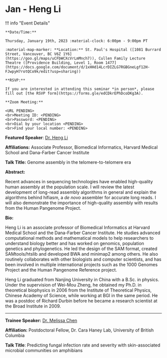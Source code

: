 # Jan - Heng Li

!!! info "Event Details"

    **Date/Time:**

    Thursday, January 19th, 2023 :material-clock: 6:00pm - 9:00pm PT

    :material-map-marker: **Location:** St. Paul's Hospital ([1081 Burrard Street, Vancouver, BC V6Z 1Y6](https://goo.gl/maps/uCFbWCXcVrLmMnch7)), Cullen Family Lecture Theatre ([Providence Building, Level 1, Room 1477](https://docs.google.com/document/d/1xHHd14LcrDIZLG7RGBGneLgf12H-FJwpyH7rotQCo9k/edit?usp=sharing))

    **RSVP:**
    
    If you are interested in attending this seminar *in person*, please fill out [the RSVP form](https://forms.gle/edCDkrEPhDcoDKg3A).

    **Zoom Meeting:**

    <URL PENDING>
    <br>Meeting ID: <PENDING>
    <br>Password: <PENDING>
    <br>Dial by your location <PENDING>
    <br>Find your local number: <PENDING>

**Featured Speaker**: [Dr. Heng Li](https://www.dfhcc.harvard.edu/insider/member-detail/member/heng-li-phd/)

**Affiliations:** Associate Professor, Biomedical Informatics, Harvard Medical School and Dana-Farber Cancer Institute

**Talk Title:** Genome assembly in the telomere-to-telomere era

**Abstract:**

Recent advances in sequencing technologies have enabled high-quality human assembly at the population scale. I will review the latest development of long-read assembly algorithms in general and explain the algorithms behind hifiasm, a _de novo_ assembler for accurate long reads. I will also demonstrate the importance of high-quality assembly with results from the Human Pangenome Project.

**Bio:**

Heng Li is an associate professor of Biomedical Informatics at Harvard Medical School and the Dana-Farber Cancer Institute. He studies advanced computational methods and mathematical models to help researchers to understand biology better and has worked on genomics, population genetics and phylogenetics. He led the design of the SAM format, created SAMtools/htslib and developed BWA and minimap2 among others. He also routinely collaborates with other biologists and computer scientists, and has been involved in multiple international projects such as the 1000 Genomes Project and the Human Pangenome Reference project.

Heng Li graduated from Nanjing University in China with a B.Sc. in physics. Under the supervision of Wei-Mou Zheng, he obtained my Ph.D. in theoretical biophysics in 2006 from the Institute of Theoretical Physics, Chinese Academy of Science, while working at BGI in the same period. He was a postdoc of Richard Durbin before he became a research scientist at the Broad Institute in 2009.

---

**Trainee Speaker:** [Dr. Melissa Chen](https://haneylab.com/lab-members/)

**Affiliation:** Postdoctoral Fellow, Dr. Cara Haney Lab, University of British Columbia

**Talk Title**: Predicting fungal infection rate and severity with skin-associated microbial communities on amphibians
